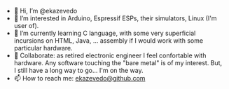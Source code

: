 - 👋 Hi, I’m @ekazevedo
- 👀 I’m interested in Arduino, Espressif ESPs, their simulators, Linux (I'm user of).
- 🌱 I’m currently learning C language, with some very superficial incursions on HTML, Java, ... assembly if I would work with some particular hardware.
- 💞️ Collaborate: as retired electronic engineer I feel confortable with hardware. Any software touching the "bare metal" is of my interest. But, I still have a long way to go... I'm on the way.
- 📫 How to reach me: ekazevedo@github.com

<!---
ekazevedo/ekazevedo is a ✨ special ✨ repository because its `README.md` (this file) appears on your GitHub profile.
You can click the Preview link to take a look at your changes.
--->
